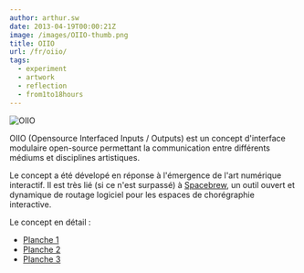 ```yaml
---
author: arthur.sw
date: 2013-04-19T00:00:21Z
image: /images/OIIO-thumb.png
title: OIIO
url: /fr/oiio/
tags:
  - experiment
  - artwork
  - reflection
  - from1to18hours
---
```


![OIIO](/images/OIIO.png)

OIIO (Opensource Interfaced Inputs / Outputs) est un concept d'interface modulaire open-source permettant la communication entre différents médiums et disciplines artistiques.

Le concept a été dévelopé en réponse à l'émergence de l'art numérique interactif. Il est très lié (si ce n'est surpassé) à [Spacebrew](http://docs.spacebrew.cc/), un outil ouvert et dynamique de routage logiciel pour les espaces de chorégraphie interactive.

Le concept en détail :
 - [Planche 1](/presentations/OIIO-Planche1.pdf)
 - [Planche 2](/presentations/OIIO-Planche2.pdf)
 - [Planche 3](/presentations/OIIO-Planche3.pdf)